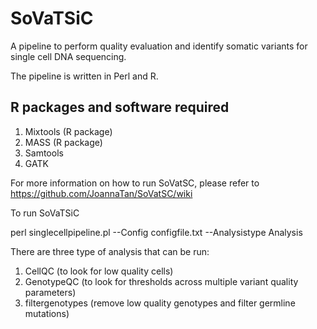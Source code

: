 # SoVaTSiC

A pipeline to perform quality evaluation and identify somatic variants for single cell DNA sequencing. 

The pipeline is written in Perl and R.

## R packages and software required
1. Mixtools (R package)
2. MASS (R package)
3. Samtools
4. GATK

For more information on how to run SoVatSC, please refer to https://github.com/JoannaTan/SoVatSC/wiki

To run SoVaTSiC

perl singlecellpipeline.pl --Config configfile.txt --Analysistype Analysis

There are three type of analysis that can be run:
1. CellQC (to look for low quality cells)
2. GenotypeQC (to look for thresholds across multiple variant quality parameters)
3. filtergenotypes (remove low quality genotypes and filter germline mutations)













 



